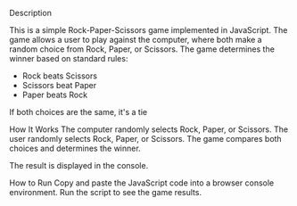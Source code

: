 Description

This is a simple Rock-Paper-Scissors game implemented in JavaScript. The game allows a user to play against the computer, where both make a random choice from Rock, Paper, or Scissors. The game determines the winner based on standard rules:

- Rock beats Scissors
- Scissors beat Paper
- Paper beats Rock

If both choices are the same, it's a tie

How It Works
The computer randomly selects Rock, Paper, or Scissors.
The user randomly selects Rock, Paper, or Scissors.
The game compares both choices and determines the winner.

The result is displayed in the console.

How to Run
Copy and paste the JavaScript code into a browser console environment.
Run the script to see the game results.
